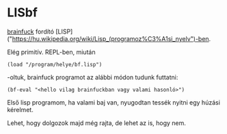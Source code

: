 # LISbf

[brainfuck]("https://esolangs.org/wiki/Brainfuck") fordító [LISP]("https://hu.wikipedia.org/wiki/Lisp_(programoz%C3%A1si_nyelv")-ben.

Elég primitív.
REPL-ben, miután
```
(load "/program/helye/bf.lisp")
```
-oltuk, brainfuck programot az alábbi módon tudunk futtatni:
```
(bf-eval "<hello vilag brainfuckban vagy valami hasonló>")
```

Első lisp programom, ha valami baj van, nyugodtan tessék nyitni egy húzási kérelmet.

Lehet, hogy dolgozok majd még rajta, de lehet az is, hogy nem.
